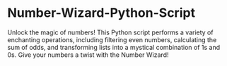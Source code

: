 # Number-Wizard-Python-Script
Unlock the magic of numbers! This Python script performs a variety of enchanting operations, including filtering even numbers, calculating the sum of odds, and transforming lists into a mystical combination of 1s and 0s. Give your numbers a twist with the Number Wizard!
